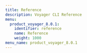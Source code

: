 ```yaml
---
title: Reference
description: Voyager CLI Reference
menu:
  product_voyager_8.0.1:
    identifier: reference
    name: Reference
    weight: 1000
menu_name: product_voyager_8.0.1
---
```

